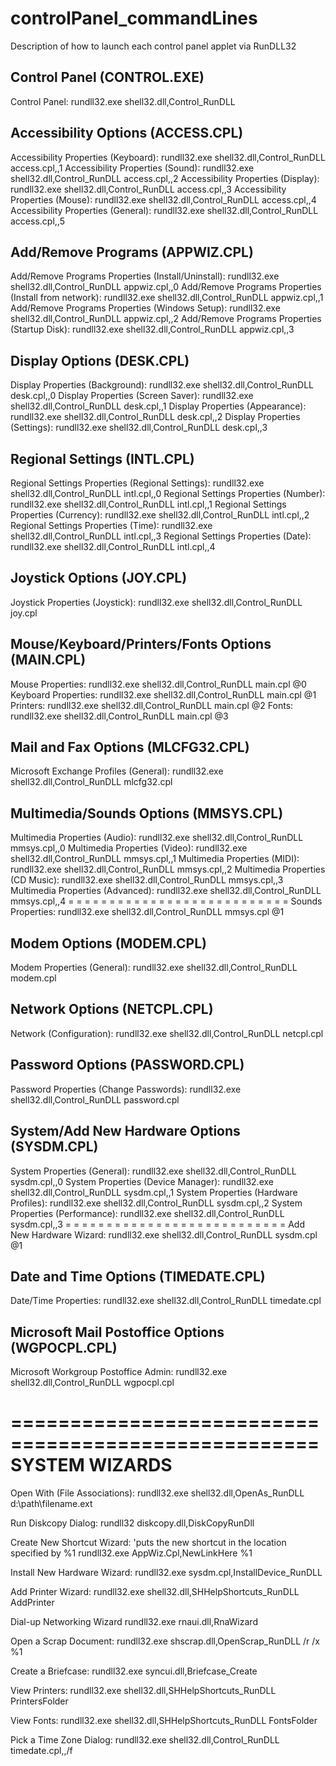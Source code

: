 # controlPanel_commandLines
Description of how to launch each control panel applet via RunDLL32

Control Panel    (CONTROL.EXE)
--------------------------------
Control Panel:
    rundll32.exe shell32.dll,Control_RunDLL

Accessibility Options    (ACCESS.CPL)
---------------------------------------
Accessibility Properties (Keyboard):
    rundll32.exe shell32.dll,Control_RunDLL access.cpl,,1
Accessibility Properties (Sound):
    rundll32.exe shell32.dll,Control_RunDLL access.cpl,,2
Accessibility Properties (Display):
    rundll32.exe shell32.dll,Control_RunDLL access.cpl,,3
Accessibility Properties (Mouse):
    rundll32.exe shell32.dll,Control_RunDLL access.cpl,,4
Accessibility Properties (General):
    rundll32.exe shell32.dll,Control_RunDLL access.cpl,,5

Add/Remove Programs    (APPWIZ.CPL)
-------------------------------------
Add/Remove Programs Properties (Install/Uninstall):
    rundll32.exe shell32.dll,Control_RunDLL appwiz.cpl,,0
Add/Remove Programs Properties (Install from network):
    rundll32.exe shell32.dll,Control_RunDLL appwiz.cpl,,1
Add/Remove Programs Properties (Windows Setup):
    rundll32.exe shell32.dll,Control_RunDLL appwiz.cpl,,2
Add/Remove Programs Properties (Startup Disk):
    rundll32.exe shell32.dll,Control_RunDLL appwiz.cpl,,3

Display Options    (DESK.CPL)
-------------------------------
Display Properties (Background):
    rundll32.exe shell32.dll,Control_RunDLL desk.cpl,,0
Display Properties (Screen Saver):
    rundll32.exe shell32.dll,Control_RunDLL desk.cpl,,1
Display Properties (Appearance):
    rundll32.exe shell32.dll,Control_RunDLL desk.cpl,,2
Display Properties (Settings):
    rundll32.exe shell32.dll,Control_RunDLL desk.cpl,,3

Regional Settings    (INTL.CPL)
---------------------------------
Regional Settings Properties (Regional Settings):
    rundll32.exe shell32.dll,Control_RunDLL intl.cpl,,0
Regional Settings Properties (Number):
    rundll32.exe shell32.dll,Control_RunDLL intl.cpl,,1
Regional Settings Properties (Currency):
    rundll32.exe shell32.dll,Control_RunDLL intl.cpl,,2
Regional Settings Properties (Time):
    rundll32.exe shell32.dll,Control_RunDLL intl.cpl,,3
Regional Settings Properties (Date):
    rundll32.exe shell32.dll,Control_RunDLL intl.cpl,,4

Joystick Options    (JOY.CPL)
-------------------------------
Joystick Properties (Joystick):
    rundll32.exe shell32.dll,Control_RunDLL joy.cpl

Mouse/Keyboard/Printers/Fonts Options    (MAIN.CPL)
-----------------------------------------------------
Mouse Properties:
    rundll32.exe shell32.dll,Control_RunDLL main.cpl @0
Keyboard Properties:
    rundll32.exe shell32.dll,Control_RunDLL main.cpl @1
Printers:
    rundll32.exe shell32.dll,Control_RunDLL main.cpl @2
Fonts:
    rundll32.exe shell32.dll,Control_RunDLL main.cpl @3

Mail and Fax Options    (MLCFG32.CPL)
---------------------------------------
Microsoft Exchange Profiles (General):
    rundll32.exe shell32.dll,Control_RunDLL mlcfg32.cpl

Multimedia/Sounds Options    (MMSYS.CPL)
------------------------------------------
Multimedia Properties (Audio):
    rundll32.exe shell32.dll,Control_RunDLL mmsys.cpl,,0
Multimedia Properties (Video):
    rundll32.exe shell32.dll,Control_RunDLL mmsys.cpl,,1
Multimedia Properties (MIDI):
    rundll32.exe shell32.dll,Control_RunDLL mmsys.cpl,,2
Multimedia Properties (CD Music):
    rundll32.exe shell32.dll,Control_RunDLL mmsys.cpl,,3
Multimedia Properties (Advanced):
    rundll32.exe shell32.dll,Control_RunDLL mmsys.cpl,,4
 = = = = = = = = = = = = = = = = = = = = = = = = = = =
Sounds Properties:
    rundll32.exe shell32.dll,Control_RunDLL mmsys.cpl @1

Modem Options    (MODEM.CPL)
------------------------------
Modem Properties (General):
    rundll32.exe shell32.dll,Control_RunDLL modem.cpl

Network Options    (NETCPL.CPL)
---------------------------------
Network (Configuration):
    rundll32.exe shell32.dll,Control_RunDLL netcpl.cpl

Password Options    (PASSWORD.CPL)
------------------------------------
Password Properties (Change Passwords):
    rundll32.exe shell32.dll,Control_RunDLL password.cpl

System/Add New Hardware Options    (SYSDM.CPL)
------------------------------------------------
System Properties (General):
    rundll32.exe shell32.dll,Control_RunDLL sysdm.cpl,,0
System Properties (Device Manager):
    rundll32.exe shell32.dll,Control_RunDLL sysdm.cpl,,1
System Properties (Hardware Profiles):
    rundll32.exe shell32.dll,Control_RunDLL sysdm.cpl,,2
System Properties (Performance):
    rundll32.exe shell32.dll,Control_RunDLL sysdm.cpl,,3
 = = = = = = = = = = = = = = = = = = = = = = = = = = =
Add New Hardware Wizard:
    rundll32.exe shell32.dll,Control_RunDLL sysdm.cpl @1

Date and Time Options    (TIMEDATE.CPL)
-----------------------------------------
Date/Time Properties:
    rundll32.exe shell32.dll,Control_RunDLL timedate.cpl

Microsoft Mail Postoffice Options    (WGPOCPL.CPL)
----------------------------------------------------
Microsoft Workgroup Postoffice Admin:
    rundll32.exe shell32.dll,Control_RunDLL wgpocpl.cpl


====================================================
SYSTEM WIZARDS
====================================================
Open With (File Associations):
    rundll32.exe shell32.dll,OpenAs_RunDLL d:\path\filename.ext

Run Diskcopy Dialog:
    rundll32 diskcopy.dll,DiskCopyRunDll

Create New Shortcut Wizard:
    'puts the new shortcut in the location specified by %1
    rundll32.exe AppWiz.Cpl,NewLinkHere %1

Install New Hardware Wizard:
    rundll32.exe sysdm.cpl,InstallDevice_RunDLL

Add Printer Wizard:
    rundll32.exe shell32.dll,SHHelpShortcuts_RunDLL AddPrinter

Dial-up Networking Wizard
    rundll32.exe rnaui.dll,RnaWizard

Open a Scrap Document:
    rundll32.exe shscrap.dll,OpenScrap_RunDLL /r /x %1

Create a Briefcase:
    rundll32.exe syncui.dll,Briefcase_Create

View Printers:
    rundll32.exe shell32.dll,SHHelpShortcuts_RunDLL PrintersFolder

View Fonts:
    rundll32.exe shell32.dll,SHHelpShortcuts_RunDLL FontsFolder

Pick a Time Zone Dialog:
    rundll32.exe shell32.dll,Control_RunDLL timedate.cpl,,/f


